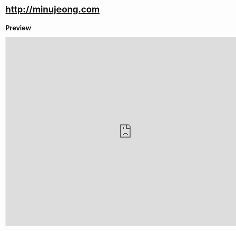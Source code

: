 # http://minujeong.com

## Preview ##
    
<iframe src="http://minujeong.com" frameborder="0" width="800" height="600"></iframe>
